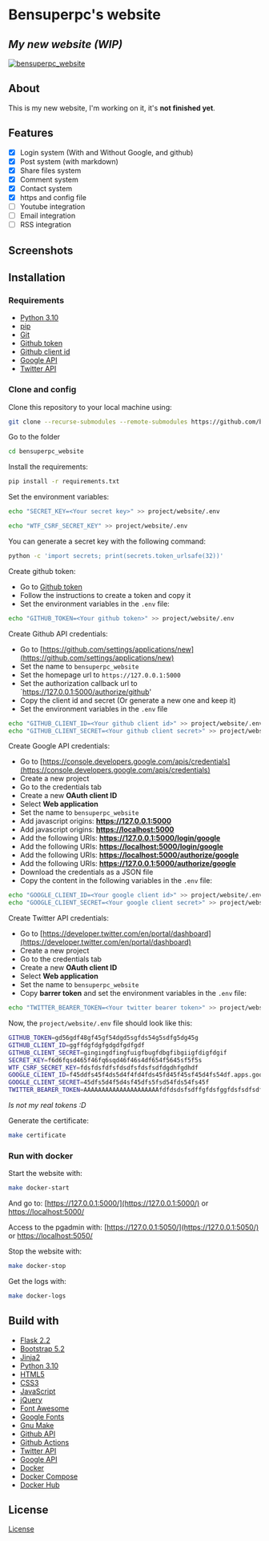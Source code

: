 # Bensuperpc's website

## _My new website (WIP)_

[![bensuperpc_website](https://github.com/bensuperpc/bensuperpc_website/actions/workflows/base.yml/badge.svg)](https://github.com/bensuperpc/bensuperpc_website/actions/workflows/base.yml)

## About

This is my new website, I'm working on it, it's **not finished yet**.

## Features

- [x] Login system (With and Without Google, and github)
- [x] Post system (with markdown)
- [x] Share files system
- [x] Comment system
- [x] Contact system
- [x] https and config file
- [ ] Youtube integration
- [ ] Email integration
- [ ] RSS integration

## Screenshots

## Installation

### Requirements

- [Python 3.10](https://www.python.org/)
- [pip](https://pypi.org/project/pip/)
- [Git](https://git-scm.com/)
- [Github token](https://docs.github.com/en/github/authenticating-to-github/keeping-your-account-and-data-secure/creating-a-personal-access-token)
- [Github client id](https://github.com/settings/applications/new)
- [Google API](https://console.developers.google.com/apis/credentials)
- [Twitter API](https://developer.twitter.com/en/portal/dashboard)

### Clone and config

Clone this repository to your local machine using:

```sh
git clone --recurse-submodules --remote-submodules https://github.com/bensuperpc/bensuperpc_website.git
```

Go to the folder

```sh
cd bensuperpc_website
```

Install the requirements:

```sh
pip install -r requirements.txt
```

Set the environment variables:

```sh
echo "SECRET_KEY=<Your secret key>" >> project/website/.env
```

```sh
echo "WTF_CSRF_SECRET_KEY" >> project/website/.env
```

You can generate a secret key with the following command:

```sh
python -c 'import secrets; print(secrets.token_urlsafe(32))'
```

Create github token:

- Go to [Github token](https://docs.github.com/en/github/authenticating-to-github/keeping-your-account-and-data-secure/creating-a-personal-access-token)
- Follow the instructions to create a token and copy it
- Set the environment variables in the `.env` file:

```sh
echo "GITHUB_TOKEN=<Your github token>" >> project/website/.env
```

Create Github API credentials:

- Go to [https://github.com/settings/applications/new](https://github.com/settings/applications/new)
- Set the name to `bensuperpc_website`
- Set the homepage url to `https://127.0.0.1:5000`
- Set the authorization callback url to `<https://127.0.0.1:5000/authorize/github>'
- Copy the client id and secret (Or generate a new one and keep it)
- Set the environment variables in the `.env` file

```sh
echo "GITHUB_CLIENT_ID=<Your github client id>" >> project/website/.env
echo "GITHUB_CLIENT_SECRET=<Your github client secret>" >> project/website/.env
```

Create Google API credentials:

- Go to [https://console.developers.google.com/apis/credentials](https://console.developers.google.com/apis/credentials)
- Create a new project
- Go to the credentials tab
- Create a new **OAuth client ID**
- Select **Web application**
- Set the name to `bensuperpc_website`
- Add javascript origins: **<https://127.0.0.1:5000>**
- Add javascript origins: **<https://localhost:5000>**
- Add the following URIs: **<https://127.0.0.1:5000/login/google>**
- Add the following URIs: **<https://localhost:5000/login/google>**
- Add the following URIs: **<https://localhost:5000/authorize/google>**
- Add the following URIs: **<https://127.0.0.1:5000/authorize/google>**
- Download the credentials as a JSON file
- Copy the content in the following variables in the `.env` file:

```sh
echo "GOOGLE_CLIENT_ID=<Your google client id>" >> project/website/.env
echo "GOOGLE_CLIENT_SECRET=<Your google client secret>" >> project/website/.env
```

Create Twitter API credentials:

- Go to [https://developer.twitter.com/en/portal/dashboard](https://developer.twitter.com/en/portal/dashboard)
- Create a new project
- Go to the credentials tab
- Create a new **OAuth client ID**
- Select **Web application**
- Set the name to `bensuperpc_website`
- Copy **barrer token** and set the environment variables in the `.env` file:

```sh
echo "TWITTER_BEARER_TOKEN=<Your twitter bearer token>" >> project/website/.env
```

Now, the `project/website/.env` file should look like this:

```sh
GITHUB_TOKEN=gd56gdf48gf45gf54dgd5sgfds54g5sdfg5dg45g
GITHUB_CLIENT_ID=ggffdgfdgfgdgdfgdfgdf
GITHUB_CLIENT_SECRET=gingingdfingfuigfbugfdbgfibgiigfdigfdgif
SECRET_KEY=f6d6fqsd465f46fq6sqd46f46s4df654f5645sf5f5s
WTF_CSRF_SECRET_KEY=fdsfdsfdfsfdsdfsfdsfsdfdgdhfgdhdf
GOOGLE_CLIENT_ID=f45ddfs45f4ds5d4f4fd4fds45fd45f45sf45d4fs54df.apps.googleusercontent.com
GOOGLE_CLIENT_SECRET=45dfs5d4f5d4sf45dfs5fsd54fds54fs45f
TWITTER_BEARER_TOKEN=AAAAAAAAAAAAAAAAAAAAAfdfdsdsfsdffgfdsfggfdsfsdfsdfsdfsdf
```

_Is not my real tokens :D_

Generate the certificate:

```sh
make certificate
```

### Run with docker

Start the website with:

```sh
make docker-start
```

And go to: [https://127.0.0.1:5000/](https://127.0.0.1:5000/) or [https://localhost:5000/](https://localhost:5000/)


Access to the pgadmin with: [https://127.0.0.1:5050/](https://127.0.0.1:5050/) or [https://localhost:5050/](https://localhost:5050/)

Stop the website with:

```sh
make docker-stop
```

Get the logs with:

```sh
make docker-logs
```

## Build with

- [Flask 2.2](https://flask.palletsprojects.com/en/2.2.x/)
- [Bootstrap 5.2](https://getbootstrap.com/)
- [Jinja2](https://jinja.palletsprojects.com/en/3.0.x/)
- [Python 3.10](https://www.python.org/)
- [HTML5](https://html.spec.whatwg.org/multipage/)
- [CSS3](https://www.w3.org/Style/CSS/Overview.en.html)
- [JavaScript](https://www.javascript.com/)
- [jQuery](https://jquery.com/)
- [Font Awesome](https://fontawesome.com/)
- [Google Fonts](https://fonts.google.com/)
- [Gnu Make](https://www.gnu.org/software/make/)
- [Github API](https://docs.github.com/en/rest)
- [Github Actions](https://docs.github.com/en/actions)
- [Twitter API](https://developer.twitter.com/en/docs/twitter-api)
- [Google API](https://developers.google.com/identity/sign-in/web/sign-in)
- [Docker](https://www.docker.com/)
- [Docker Compose](https://docs.docker.com/compose/)
- [Docker Hub](https://hub.docker.com/)

## License

[License](LICENSE)
